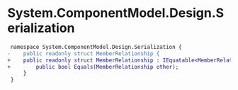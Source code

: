 # System.ComponentModel.Design.Serialization

``` diff
 namespace System.ComponentModel.Design.Serialization {
-    public readonly struct MemberRelationship {
+    public readonly struct MemberRelationship : IEquatable<MemberRelationship> {
+        public bool Equals(MemberRelationship other);
     }
 }
```


